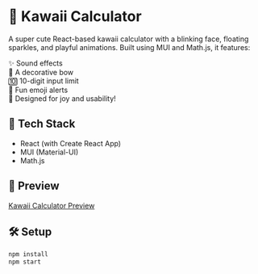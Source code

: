 # 🎀 Kawaii Calculator

A super cute React-based kawaii calculator with a blinking face, floating sparkles, and playful animations. Built using MUI and Math.js, it features:

✨ Sound effects  
🎀 A decorative bow  
🔟 10-digit input limit  
🤩 Fun emoji alerts  
🎨 Designed for joy and usability!

## 🚀 Tech Stack

- React (with Create React App)
- MUI (Material-UI)
- Math.js

## 📸 Preview

[Kawaii Calculator Preview](Assets/kawaii-calculator-preview.gif)

## 🛠️ Setup

```bash
npm install
npm start
```
